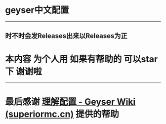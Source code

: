 # geyser中文配置

------------------
时不时会发Releases出来以Releases为正
--------------------
# 本内容 为个人用 如果有帮助的 可以star下 谢谢啦
--------------------
# 最后感谢 [理解配置 - Geyser Wiki (superiormc.cn)](https://geyser.superiormc.cn/user-guide/li-jie-pei-zhi) 提供的帮助
